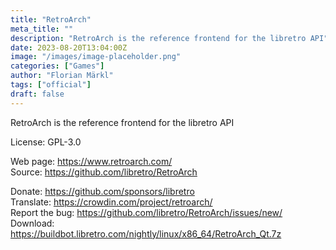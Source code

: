 ```yaml
---
title: "RetroArch"
meta_title: ""
description: "RetroArch is the reference frontend for the libretro API"
date: 2023-08-20T13:04:00Z
image: "/images/image-placeholder.png"
categories: ["Games"]
author: "Florian Märkl"
tags: ["official"]
draft: false
---
```


RetroArch is the reference frontend for the libretro API

License: GPL-3.0

Web page: https://www.retroarch.com/  
Source: https://github.com/libretro/RetroArch

Donate: https://github.com/sponsors/libretro  
Translate: https://crowdin.com/project/retroarch/  
Report the bug: https://github.com/libretro/RetroArch/issues/new/  
Download: https://buildbot.libretro.com/nightly/linux/x86_64/RetroArch_Qt.7z
